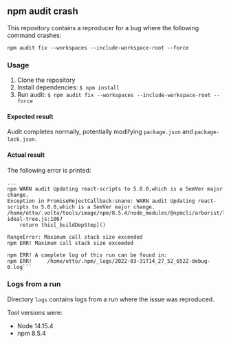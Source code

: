 ## npm audit crash

This repository contains a reproducer for a bug where the following command crashes:

```
npm audit fix --workspaces --include-workspace-root --force
```

### Usage

1. Clone the repository
2. Install dependencies: `$ npm install`
3. Run audit: `$ npm audit fix --workspaces --include-workspace-root --force`

#### Expected result
Audit completes normally,
potentially modifying `package.json` and `package-lock.json`.

#### Actual result
The following error is printed:

```
...
npm WARN audit Updating react-scripts to 5.0.0,which is a SemVer major change.
Exception in PromiseRejectCallback:snano: WARN audit Updating react-scripts to 5.0.0,which is a SemVer major change.
/home/otto/.volta/tools/image/npm/8.5.4/node_modules/@npmcli/arborist/lib/arborist/build-ideal-tree.js:1067
    return this[_buildDepStep]()

RangeError: Maximum call stack size exceeded
npm ERR! Maximum call stack size exceeded

npm ERR! A complete log of this run can be found in:
npm ERR!     /home/otto/.npm/_logs/2022-03-31T14_27_52_652Z-debug-0.log```
```

### Logs from a run

Directory `logs` contains logs from a run where the issue was reproduced.

Tool versions were:

* Node 14.15.4
* npm 8.5.4
